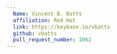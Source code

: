 ```yaml
---
  Name: Vincent B. Batts
  affiliation: Red Hat
  link: https://keybase.io/vbatts
  github: vbatts
  pull_request_number: 1062
---
```

